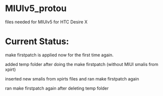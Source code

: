 MIUIv5_protou
=============

files needed for MIUIv5 for HTC Desire X

Current Status:
==============

make firstpatch is applied now for the first time again.

added temp folder after doing the make firstpatch (without MIUI smalis from xpirt)

inserted new smalis from xpirts files and ran make firstpatch again

ran make firstpatch again after deleting temp folder
